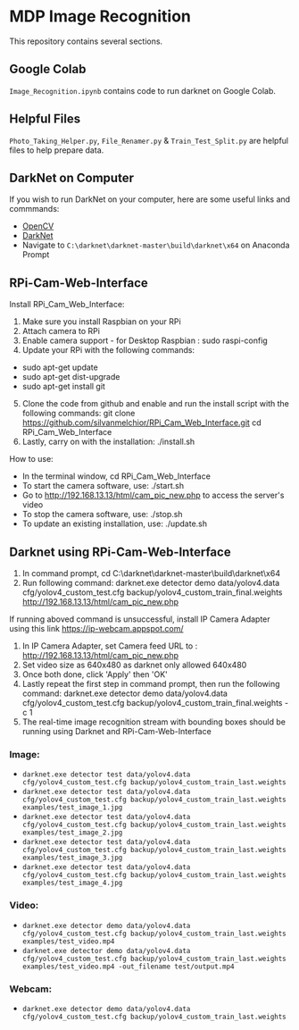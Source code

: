 # MDP Image Recognition

This repository contains several sections.

## Google Colab

`Image_Recognition.ipynb` contains code to run darknet on Google Colab.

## Helpful Files

`Photo_Taking_Helper.py`, `File_Renamer.py` & `Train_Test_Split.py` are helpful files to help prepare data.

## DarkNet on Computer

If you wish to run DarkNet on your computer, here are some useful links and commmands:

- [OpenCV](https://www.youtube.com/watch?v=YsmhKar8oOc)
- [DarkNet](https://www.youtube.com/watch?v=FE2GBeKuqpc)
- Navigate to `C:\darknet\darknet-master\build\darknet\x64` on Anaconda Prompt

## RPi-Cam-Web-Interface

Install RPi_Cam_Web_Interface:

1. Make sure you install Raspbian on your RPi
2. Attach camera to RPi
3. Enable camera support - for Desktop Raspbian : sudo raspi-config
4. Update your RPi with the following commands:

- sudo apt-get update
- sudo apt-get dist-upgrade
- sudo apt-get install git

5. Clone the code from github and enable and run the install script with the following commands: git
   clone https://github.com/silvanmelchior/RPi_Cam_Web_Interface.git
   cd RPi_Cam_Web_Interface
6. Lastly, carry on with the installation: ./install.sh

How to use:

- In the terminal window, cd RPi_Cam_Web_Interface
- To start the camera software, use: ./start.sh
- Go to http://192.168.13.13/html/cam_pic_new.php to access the server's video
- To stop the camera software, use: ./stop.sh
- To update an existing installation, use: ./update.sh

## Darknet using RPi-Cam-Web-Interface

1. In command prompt, cd C:\darknet\darknet-master\build\darknet\x64
2. Run following command: darknet.exe detector demo data/yolov4.data cfg/yolov4_custom_test.cfg
   backup/yolov4_custom_train_final.weights http://192.168.13.13/html/cam_pic_new.php

If running aboved command is unsuccessful, install IP Camera Adapter using this link https://ip-webcam.appspot.com/

1. In IP Camera Adapter, set Camera feed URL to : http://192.168.13.13/html/cam_pic_new.php
2. Set video size as 640x480 as darknet only allowed 640x480
3. Once both done, click 'Apply' then 'OK'
4. Lastly repeat the first step in command prompt, then run the following command: darknet.exe detector demo
   data/yolov4.data cfg/yolov4_custom_test.cfg backup/yolov4_custom_train_final.weights -c 1
5. The real-time image recognition stream with bounding boxes should be running using Darknet and RPi-Cam-Web-Interface

### Image:

- `darknet.exe detector test data/yolov4.data cfg/yolov4_custom_test.cfg backup/yolov4_custom_train_last.weights`
- `darknet.exe detector test data/yolov4.data cfg/yolov4_custom_test.cfg backup/yolov4_custom_train_last.weights examples/test_image_1.jpg`
- `darknet.exe detector test data/yolov4.data cfg/yolov4_custom_test.cfg backup/yolov4_custom_train_last.weights examples/test_image_2.jpg`
- `darknet.exe detector test data/yolov4.data cfg/yolov4_custom_test.cfg backup/yolov4_custom_train_last.weights examples/test_image_3.jpg`
- `darknet.exe detector test data/yolov4.data cfg/yolov4_custom_test.cfg backup/yolov4_custom_train_last.weights examples/test_image_4.jpg`

### Video:

- `darknet.exe detector demo data/yolov4.data cfg/yolov4_custom_test.cfg backup/yolov4_custom_train_last.weights examples/test_video.mp4`
- `darknet.exe detector demo data/yolov4.data cfg/yolov4_custom_test.cfg backup/yolov4_custom_train_last.weights examples/test_video.mp4 -out_filename test/output.mp4`

### Webcam:

- `darknet.exe detector demo data/yolov4.data cfg/yolov4_custom_test.cfg backup/yolov4_custom_train_last.weights`
